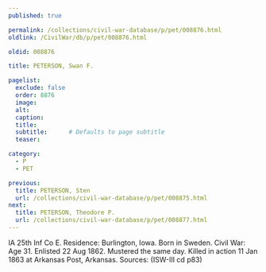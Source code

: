 ```yaml
---
published: true

permalink: /collections/civil-war-database/p/pet/008876.html
oldlink: /CivilWar/db/p/pet/008876.html

oldid: 008876

title: PETERSON, Swan F.

pagelist:
  exclude: false
  order: 8876
  image: 
  alt:
  caption:
  title:
  subtitle:      # Defaults to page subtitle
  teaser:

category: 
  - P 
  - PET

previous:
  title: PETERSON, Sten
  url: /collections/civil-war-database/p/pet/008875.html  
next:
  title: PETERSON, Theodore P.
  url: /collections/civil-war-database/p/pet/008877.html   
---
```

IA 25th Inf Co E. Residence: Burlington, Iowa. Born in Sweden. Civil War: Age 31. Enlisted 22 Aug 1862. Mustered the same day. Killed in action 11 Jan 1863 at Arkansas Post, Arkansas. Sources: (ISW-III cd p83)